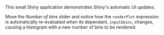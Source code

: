 This small Shiny application demonstrates Shiny's automatic UI updates.

Move the *Number of bins* slider and notice how the `renderPlot` expression is
automatically re-evaluated when its dependant, `input$bins`, changes, causing a
histogram with a new number of bins to be rendered.
